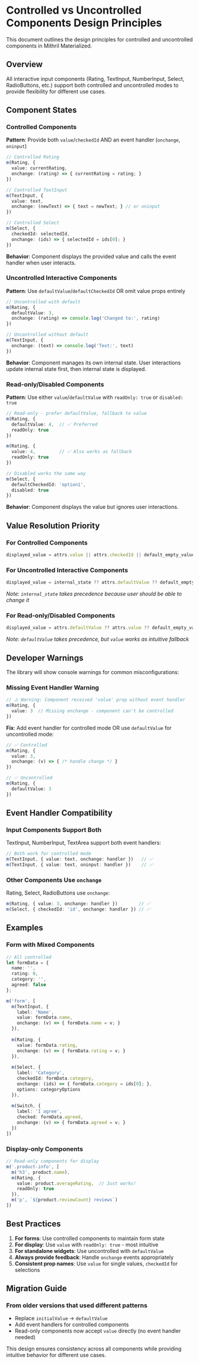 # Controlled vs Uncontrolled Components Design Principles

This document outlines the design principles for controlled and uncontrolled components in Mithril Materialized.

## Overview

All interactive input components (Rating, TextInput, NumberInput, Select, RadioButtons, etc.) support both controlled and uncontrolled modes to provide flexibility for different use cases.

## Component States

### Controlled Components

**Pattern**: Provide both `value`/`checkedId` AND an event handler (`onchange`, `oninput`)

```typescript
// Controlled Rating
m(Rating, {
  value: currentRating,
  onchange: (rating) => { currentRating = rating; }
})

// Controlled TextInput  
m(TextInput, {
  value: text,
  onchange: (newText) => { text = newText; } // or oninput
})

// Controlled Select
m(Select, {
  checkedId: selectedId,
  onchange: (ids) => { selectedId = ids[0]; }
})
```

**Behavior**: Component displays the provided value and calls the event handler when user interacts.

### Uncontrolled Interactive Components

**Pattern**: Use `defaultValue`/`defaultCheckedId` OR omit value props entirely

```typescript
// Uncontrolled with default
m(Rating, {
  defaultValue: 3,
  onchange: (rating) => console.log('Changed to:', rating)
})

// Uncontrolled without default
m(TextInput, {
  onchange: (text) => console.log('Text:', text)
})
```

**Behavior**: Component manages its own internal state. User interactions update internal state first, then internal state is displayed.

### Read-only/Disabled Components

**Pattern**: Use either `value`/`defaultValue` with `readOnly: true` or `disabled: true`

```typescript
// Read-only - prefer defaultValue, fallback to value
m(Rating, {
  defaultValue: 4,  // ✅ Preferred
  readOnly: true
})

m(Rating, {
  value: 4,         // ✅ Also works as fallback
  readOnly: true  
})

// Disabled works the same way
m(Select, {
  defaultCheckedId: 'option1',
  disabled: true
})
```

**Behavior**: Component displays the value but ignores user interactions.

## Value Resolution Priority

### For Controlled Components

```typescript
displayed_value = attrs.value || attrs.checkedId || default_empty_value
```

### For Uncontrolled Interactive Components  

```typescript
displayed_value = internal_state ?? attrs.defaultValue ?? default_empty_value
```

*Note: `internal_state` takes precedence because user should be able to change it*

### For Read-only/Disabled Components

```typescript
displayed_value = attrs.defaultValue ?? attrs.value ?? default_empty_value  
```

*Note: `defaultValue` takes precedence, but `value` works as intuitive fallback*

## Developer Warnings

The library will show console warnings for common misconfigurations:

### Missing Event Handler Warning

```typescript
// ⚠️ Warning: Component received 'value' prop without event handler
m(Rating, {
  value: 3  // Missing onchange - component can't be controlled
})
```

**Fix**: Add event handler for controlled mode OR use `defaultValue` for uncontrolled mode:

```typescript
// ✅ Controlled
m(Rating, {
  value: 3,
  onchange: (v) => { /* handle change */ }
})

// ✅ Uncontrolled  
m(Rating, {
  defaultValue: 3
})
```

## Event Handler Compatibility

### Input Components Support Both

TextInput, NumberInput, TextArea support both event handlers:

```typescript
// Both work for controlled mode
m(TextInput, { value: text, onchange: handler })   // ✅
m(TextInput, { value: text, oninput: handler })    // ✅
```

### Other Components Use `onchange`

Rating, Select, RadioButtons use `onchange`:

```typescript
m(Rating, { value: 3, onchange: handler })        // ✅
m(Select, { checkedId: 'id', onchange: handler }) // ✅  
```

## Examples

### Form with Mixed Components

```typescript
// All controlled
let formData = {
  name: '',
  rating: 0,
  category: '',
  agreed: false
};

m('form', [
  m(TextInput, {
    label: 'Name',
    value: formData.name,
    onchange: (v) => { formData.name = v; }
  }),
  
  m(Rating, {
    value: formData.rating,
    onchange: (v) => { formData.rating = v; }
  }),
  
  m(Select, {
    label: 'Category', 
    checkedId: formData.category,
    onchange: (ids) => { formData.category = ids[0]; },
    options: categoryOptions
  }),
  
  m(Switch, {
    label: 'I agree',
    checked: formData.agreed,
    onchange: (v) => { formData.agreed = v; }
  })
])
```

### Display-only Components

```typescript  
// Read-only components for display
m('.product-info', [
  m('h3', product.name),
  m(Rating, {
    value: product.averageRating,  // Just works!
    readOnly: true
  }),
  m('p', `${product.reviewCount} reviews`)
])
```

## Best Practices

1. **For forms**: Use controlled components to maintain form state
2. **For display**: Use `value` with `readOnly: true` - most intuitive  
3. **For standalone widgets**: Use uncontrolled with `defaultValue`
4. **Always provide feedback**: Handle `onchange` events appropriately
5. **Consistent prop names**: Use `value` for single values, `checkedId` for selections

## Migration Guide

### From older versions that used different patterns

- Replace `initialValue` → `defaultValue`
- Add event handlers for controlled components
- Read-only components now accept `value` directly (no event handler needed)

This design ensures consistency across all components while providing intuitive behavior for different use cases.
